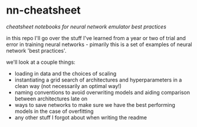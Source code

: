 # nn-cheatsheet
*cheatsheet notebooks for neural network emulator best practices*

in this repo I'll go over the stuff I've learned from a year or two of trial and error in training neural networks - pimarily this is a set of examples of neural network 'best practices'.

we'll look at a couple things:
- loading in data and the choices of scaling
- instantiating a grid search of architectures and hyperparameters in a clean way (not necessarily an optimal way!)
- naming conventions to avoid overwriting models and aiding comparison between architectures late on
- ways to save networks to make sure we have the best performing models in the case of overfitting
- any other stuff I forgot about when writing the readme
